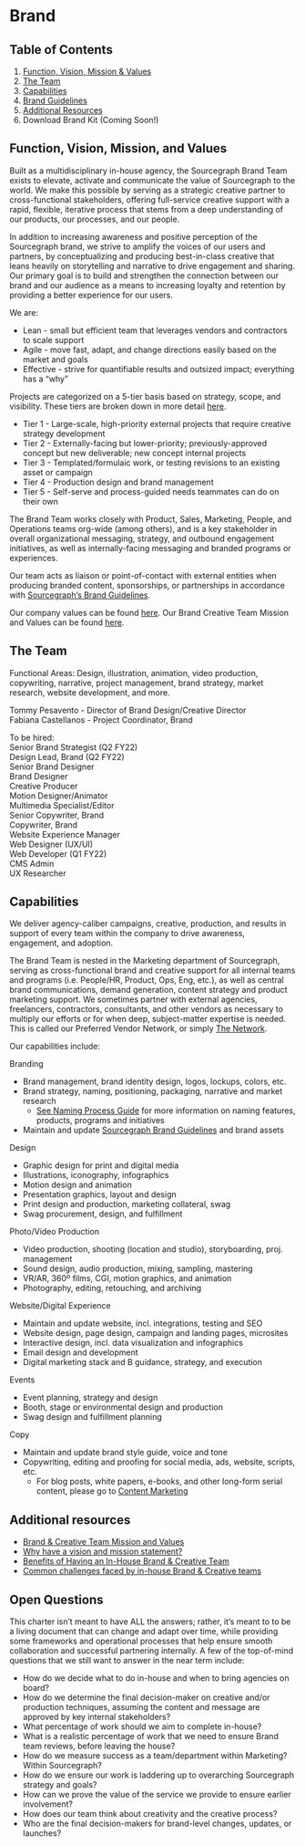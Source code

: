 # Brand

## Table of Contents
1. [Function, Vision, Mission & Values](#function-vision-mission-and-values)
1. [The Team](#the-team)
1. [Capabilities](#capabilities)
1. [Brand Guidelines](brand_guidelines.md)
1. [Additional Resources](#additional-resources)
1. Download Brand Kit (Coming Soon!)

## Function, Vision, Mission, and Values
Built as a multidisciplinary in-house agency, the Sourcegraph Brand Team exists to elevate, activate and communicate the value of Sourcegraph to the world. We make this possible by serving as a strategic creative partner to cross-functional stakeholders, offering full-service creative support with a rapid, flexible, iterative process that stems from a deep understanding of our products, our processes, and our people.

In addition to increasing awareness and positive perception of the Sourcegraph brand, we strive to amplify the voices of our users and partners, by conceptualizing and producing best-in-class creative that leans heavily on storytelling and narrative to drive engagement and sharing. Our primary goal is to build and strengthen the connection between our brand and our audience as a means to increasing loyalty and retention by providing a better experience for our users.

We are: <br>
- Lean - small but efficient team that leverages vendors and contractors to scale support <br>
- Agile - move fast, adapt, and change directions easily based on the market and goals <br>
- Effective - strive for quantifiable results and outsized impact; everything has a “why”

Projects are categorized on a 5-tier basis based on strategy, scope, and visibility. These tiers are broken down in more detail [here](project_tiers.md).

- Tier 1 - Large-scale, high-priority external projects that require creative strategy development
- Tier 2 - Externally-facing but lower-priority; previously-approved concept but new deliverable; new concept internal projects
- Tier 3 - Templated/formulaic work, or testing revisions to an existing asset or campaign
- Tier 4 - Production design and brand management
- Tier 5 - Self-serve and process-guided needs teammates can do on their own

The Brand Team works closely with Product, Sales, Marketing, People, and Operations teams org-wide (among others), and is a key stakeholder in overall organizational messaging, strategy, and outbound engagement initiatives, as well as internally-facing messaging and branded programs or experiences.

Our team acts as liaison or point-of-contact with external entities when producing branded content, sponsorships, or partnerships in accordance with [Sourcegraph’s Brand Guidelines](brand_guidelines.md).

Our company values can be found [here](../../../company/values.md). Our Brand Creative Team Mission and Values can be found [here](brand_and_creative_team_mission_and_values.md).

## The Team
Functional Areas: Design, illustration, animation, video production, copywriting, narrative, project management, brand strategy, market research, website development, and more.

Tommy Pesavento - Director of Brand Design/Creative Director  
Fabiana Castellanos - Project Coordinator, Brand  

To be hired:  
Senior Brand Strategist (Q2 FY22)  
Design Lead, Brand (Q2 FY22)  
Senior Brand Designer  
Brand Designer  
Creative Producer  
Motion Designer/Animator  
Multimedia Specialist/Editor  
Senior Copywriter, Brand  
Copywriter, Brand  
Website Experience Manager  
Web Designer (UX/UI)  
Web Developer (Q1 FY22)  
CMS Admin  
UX Researcher  

## Capabilities
We deliver agency-caliber campaigns, creative, production, and results in support of every team within the company to drive awareness, engagement, and adoption.

The Brand Team is nested in the Marketing department of Sourcegraph, serving as cross-functional brand and creative support for all internal teams and programs (i.e. People/HR, Product, Ops, Eng, etc.), as well as central brand communications, demand generation, content strategy and product marketing support. We sometimes partner with external agencies, freelancers, contractors, consultants, and other vendors as necessary to multiply our efforts or for when deep, subject-matter expertise is needed. This is called our Preferred Vendor Network, or simply [The Network](the_network.md).

Our capabilities include: 

Branding  
- Brand management, brand identity design, logos, lockups, colors, etc.  
- Brand strategy, naming, positioning, packaging, narrative and market research  
	- [See Naming Process Guide](naming_process_for_products_features_and_programs.md) for more information on naming features, products, programs and initiatives  
- Maintain and update [Sourcegraph Brand Guidelines](brand_guidelines.md) and brand assets  

Design  
- Graphic design for print and digital media  
- Illustrations, iconography, infographics  
- Motion design and animation  
- Presentation graphics, layout and design  
- Print design and production, marketing collateral, swag  
- Swag procurement, design, and fulfillment  

Photo/Video Production  
- Video production, shooting (location and studio), storyboarding, proj. management  
- Sound design, audio production, mixing, sampling, mastering  
- VR/AR, 360º films, CGI, motion graphics, and animation  
- Photography, editing, retouching, and archiving  

Website/Digital Experience  
- Maintain and update website, incl. integrations, testing and SEO  
- Website design, page design, campaign and landing pages, microsites  
- Interactive design, incl. data visualization and infographics  
- Email design and development  
- Digital marketing stack and B guidance, strategy, and execution  

Events  
- Event planning, strategy and design  
- Booth, stage or environmental design and production  
- Swag design and fulfillment planning  

Copy  
- Maintain and update brand style guide, voice and tone  
- Copywriting, editing and proofing for social media, ads, website, scripts, etc.  
	- For blog posts, white papers, e-books, and other long-form serial content, please go to [Content Marketing](../content.md)  

## Additional resources
- [Brand & Creative Team Mission and Values](brand_and_creative_team_mission_and_values.md)  
- [Why have a vision and mission statement?](sourcegraph_in-house_brand_team.md)  
- [Benefits of Having an In-House Brand & Creative Team](sourcegraph_in-house_brand_team.md)  
- [Common challenges faced by in-house Brand & Creative teams](sourcegraph_in-house_brand_team.md)  


## Open Questions
This charter isn’t meant to have ALL the answers; rather, it’s meant to to be a living document that can change and adapt over time, while providing some frameworks and operational processes that help ensure smooth collaboration and successful partnering internally. A few of the top-of-mind questions that we still want to answer in the near term include:

- How do we decide what to do in-house and when to bring agencies on board?
- How do we determine the final decision-maker on creative and/or production techniques, assuming the content and message are approved by key internal stakeholders?
- What percentage of work should we aim to complete in-house?
- What is a realistic percentage of work that we need to ensure Brand team reviews, before leaving the house?
- How do we measure success as a team/department within Marketing? Within Sourcegraph?
- How do we ensure our work is laddering up to overarching Sourcegraph strategy and goals?
- How can we prove the value of the service we provide to ensure earlier involvement?
- How does our team think about creativity and the creative process?
- Who are the final decision-makers for brand-level changes, updates, or launches?
